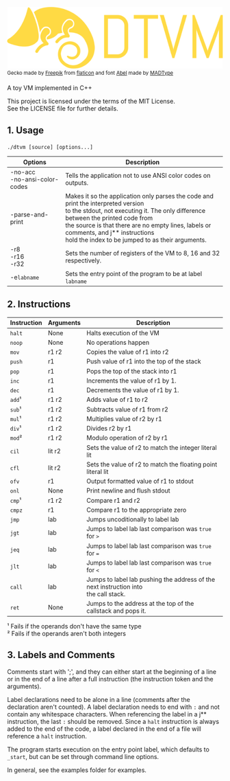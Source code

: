![DTVM](images/Logo.png) <br>
<sup> Gecko made by [Freepik](http://www.flaticon.com/authors/freepik) from [flaticon](www.flaticon.com) and font [Abel](https://fonts.google.com/specimen/Abel) made by [MADType](http://www.madtype.com/)</sup>

A toy VM implemented in C++

This project is licensed under the terms of the MIT License. <br>
See the LICENSE file for further details.

## 1. Usage

`./dtvm [source] [options...]`

| Options | Description |
|---------|-------------|
| -no-acc <br> -no-ansi-color-codes |  Tells the application not to use ANSI color codes on outputs. |
| -parse-and-print | Makes it so the application only parses the code and print the interpreted version <br> to the stdout, not executing it. The only difference between the printed code from <br> the source is that there are no empty lines, labels or comments, and j** instructions <br> hold the index to be jumped to as their arguments. |
| -r8 <br> -r16 <br> -r32 | Sets the number of registers of the VM to 8, 16 and 32 respectively. |
| -e`labname` | Sets the entry point of the program to be at label `labname` |

## 2. Instructions

| Instruction | Arguments | Description |
|-------------|-----------|-------------|
`halt` | None   | Halts execution of the VM
`noop` | None   | No operations happen
`mov`  | r1 r2  | Copies the value of r1 into r2
`push` | r1     | Push value of r1 into the top of the stack
`pop`  | r1     | Pops the top of the stack into r1
`inc`  | r1     | Increments the value of r1 by 1.
`dec`  | r1     | Decrements the value of r1 by 1.
`add`¹ | r1 r2  | Adds value of r1 to r2
`sub`¹ | r1 r2  | Subtracts value of r1 from r2
`mul`¹ | r1 r2  | Multiplies value of r2 by r1
`div`¹ | r1 r2  | Divides r2 by r1
`mod`² | r1 r2  | Modulo operation of r2 by r1
`cil`  | lit r2 | Sets the value of r2 to match the integer literal lit
`cfl`  | lit r2 | Sets the value of r2 to match the floating point literal lit
`ofv`  | r1     | Output formatted value of r1 to stdout
`onl`  | None   | Print newline and flush stdout
`cmp`¹ | r1 r2  | Compare r1 and r2
`cmpz` | r1     | Compare r1 to the appropriate zero
`jmp`  | lab    | Jumps uncoditionally to label lab
`jgt`  | lab    | Jumps to label lab last comparison was `true` for `>`
`jeq`  | lab    | Jumps to label lab last comparison was `true` for `=`
`jlt`  | lab    | Jumps to label lab last comparison was `true` for `<`
`call` | lab    | Jumps to label lab pushing the address of the next instruction into<br>the call stack.
`ret`  | None   | Jumps to the address at the top of the callstack and pops it.

¹ Fails if the operands don't have the same type <br>
² Fails if the operands aren't both integers

## 3. Labels and Comments

Comments start with ';', and they can either start at the beginning
of a line or in the end of a line after a full instruction (the
instruction token and the arguments).

Label declarations need to be alone in a line (comments after the declaration aren't counted).
A label declaration needs to end with `:` and not contain any whitespace characters.
When referencing the label in a j** instruction, the last `:` should be removed.
Since a `halt` instruction is always added to the end of the code, a label declared in the end of
a file will reference a `halt` instruction.

The program starts execution on the entry point label, which defaults to `_start`, but can be set
through command line options.

In general, see the examples folder for examples.
